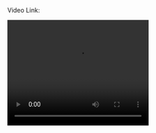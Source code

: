 Video Link:

<video src="./public/Screen%20Recording%202025-09-05%20193130.mp4" width="320" height="240" controls></video>
